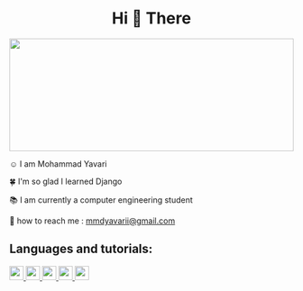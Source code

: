 <center>
    <h1>Hi 👋 There</h1>
</center>
<img width="100%" height="200" src="https://64.media.tumblr.com/tumblr_lnq14iCprj1qkd6mto1_500.gif" alt="">

<p>☺️ I am Mohammad Yavari</p>
<p>🍀 I'm so glad I learned Django</p>
<p>📚 I am currently a computer engineering student</p>
<p>🤙 how to reach me : <a href="mailto:mmdyavarii@gmail.com">mmdyavarii@gmail.com</a></p>

<h2>Languages and tutorials:</h2>
<div>
    <a href="https://botostart.ir/courses/html-css">
        <img width="25" src="https://img.freepik.com/free-icon/html-5_318-566077.jpg" alt="">
    </a>
    <a href="https://botostart.ir/courses/html-css">
        <img width="25" src="https://upload.wikimedia.org/wikipedia/commons/thumb/6/62/CSS3_logo.svg/800px-CSS3_logo.svg.png" alt="">
    </a>
    <a href="https://botostart.ir/courses/javascript">
        <img width="25" src="https://upload.wikimedia.org/wikipedia/commons/thumb/6/6a/JavaScript-logo.png/640px-JavaScript-logo.png" alt="">
    </a>
    <a href="https://datayad.com/product/python/">
        <img width="25" src="https://upload.wikimedia.org/wikipedia/commons/thumb/c/c3/Python-logo-notext.svg/1869px-Python-logo-notext.svg.png" alt="">
    </a>
    <a href="https://botostart.ir/courses/git"></a>
    <img width="25" src="https://git-scm.com/images/logos/downloads/Git-Icon-1788C.png" alt="">
</div>
